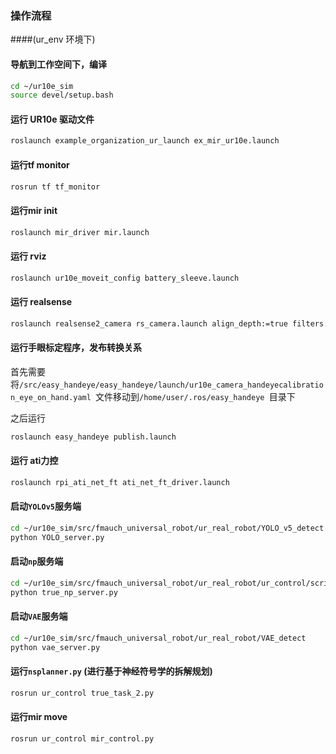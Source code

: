 ### 操作流程
####(ur_env 环境下)
#### 导航到工作空间下，编译

```bash
cd ~/ur10e_sim
source devel/setup.bash
```

#### 运行 UR10e 驱动文件

```bash
roslaunch example_organization_ur_launch ex_mir_ur10e.launch 

```
#### 运行tf monitor

```bash
rosrun tf tf_monitor 


```

#### 运行mir init

```bash
roslaunch mir_driver mir.launch 


```

#### 运行 rviz

```bash
roslaunch ur10e_moveit_config battery_sleeve.launch
```

#### 运行 realsense

```bash
roslaunch realsense2_camera rs_camera.launch align_depth:=true filters:=hole_filling
```

#### 运行手眼标定程序，发布转换关系

首先需要将`/src/easy_handeye/easy_handeye/launch/ur10e_camera_handeyecalibration_eye_on_hand.yaml `文件移动到`/home/user/.ros/easy_handeye `目录下

之后运行

```bash
roslaunch easy_handeye publish.launch
```

#### 运行 ati力控

```bash
roslaunch rpi_ati_net_ft ati_net_ft_driver.launch
```

#### 启动`YOLOv5`服务端

```bash
cd ~/ur10e_sim/src/fmauch_universal_robot/ur_real_robot/YOLO_v5_detect
python YOLO_server.py
```

#### 启动`np`服务端

```bash
cd ~/ur10e_sim/src/fmauch_universal_robot/ur_real_robot/ur_control/scripts/true_sleeve_change
python true_np_server.py 

```

#### 启动`VAE`服务端

```bash
cd ~/ur10e_sim/src/fmauch_universal_robot/ur_real_robot/VAE_detect
python vae_server.py 


```

#### 运行`nsplanner.py` (进行基于神经符号学的拆解规划)

```bash
rosrun ur_control true_task_2.py


```



#### 运行mir move

```bash
rosrun ur_control mir_control.py 


```

